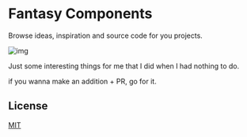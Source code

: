 # Fantasy Components

Browse ideas, inspiration and source code for you projects.

![img](https://i.imgur.com/VhqDApu.png)

Just some interesting things for me that I did when I had nothing to do.

if you wanna make an addition + PR, go for it.

## License

[MIT](./LICENSE)

